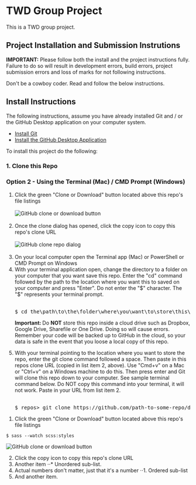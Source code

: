 # TWD Group Project
This is a TWD group project.

## Project Installation and Submission Instrutions

**IMPORTANT:** Please follow both the install and the project instructions fully. Failure to do so will result in development errors, build errors, project submission errors and loss of marks for not following instructions.

Don't be a cowboy coder. Read and follow the below instructions.

## Install Instructions

The following instructions, assume you have already installed Git and / or the GitHub Desktop application on your computer system. 

- [Install Git](https://git-scm.com/)
- [Install the GitHub Desktop Application](https://desktop.github.com/)

To install this project do the following:

### 1. Clone this Repo

### Option 2 - Using the Terminal (Mac) / CMD Prompt (Windows)

<ol>
  <li>Click the green "Clone or Download" button located above this repo's file listings<br><br><img src="https://res.michaelwhyte.ca/github-clone-download-button-with-red-circle.jpg" alt="GitHub clone or download button"><br><br></li>
  <li>Once the clone dialog has opened, click the copy icon to copy this repo's clone URL<br><br><img src="https://res.michaelwhyte.ca/github-clone-repo-dialog.jpg" alt="GitHub clone repo dialog"><br><br></li>
  <li>On your local computer open the Terminal app (Mac) or PowerShell or CMD Prompt on Windows</li>
  <li>With your terminal application open, change the directory to a folder on your computer that you want save this repo. Enter the "cd" command followed by the path to the location where you want this to saved on your computer and press "Enter". Do not enter the "$" character. The "$" represents your terminal prompt.<br><br>
    <div class="highlight highlight-source-shell">
      <pre>
$ cd the\path\to\the\folder\where\you\want\to\store\this\repo...</pre>
    </div>
    <p><strong>Important: </strong>Do <strong>NOT</strong> store this repo inside a cloud drive such as Dropbox, Google Drive, Sharefile or One Drive. Doing so will cause errors. Remember your code will be backed up to GitHub in the cloud, so your data is safe in the event that you loose a local copy of this repo.</p></li>
  </li>
  <li>With your terminal pointing to the location where you want to store the repo, enter the git clone command followed a space. Then paste in this repos clone URL (copied in list item 2, above). Use "Cmd+v" on a Mac or "Ctrl+v" on a Windows machine to do this. Then press enter and Git will clone this repo down to your computer. See sample terminal command below. Do NOT copy this command into your terminal, it will not work. Paste in your URL from list item 2.<br><br>
  <div class="highlight highlight-source-shell">
    <pre>
$ repos> git clone https://github.com/path-to-some-repo/do-not-copy-this-url.gitD</pre>
  </div>
</li>
</ol>

1. Click the green "Clone or Download" button located above this repo's file listings

```shell
$ sass --watch scss:styles
```

![GitHub clone or download button](https://res.michaelwhyte.ca/github-clone-download-button-with-red-circle.jpg)

2. Click the copy icon to copy this repo's clone URL
3. Another item
⋅⋅* Unordered sub-list. 
4. Actual numbers don't matter, just that it's a number
⋅⋅1. Ordered sub-list
5. And another item.
